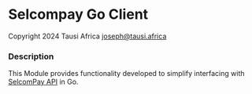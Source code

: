 # Selcompay Go Client

Copyright 2024 Tausi Africa
joseph@tausi.africa

### Description

This Module provides functionality developed to simplify interfacing with [SelcomPay API](https://developers.selcommobile.com/) in Go.




